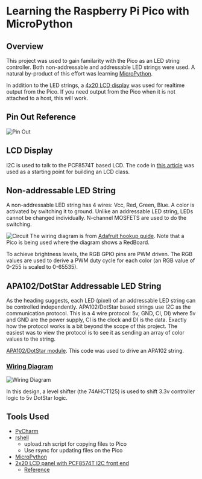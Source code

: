 # Learning the Raspberry Pi Pico with MicroPython

## Overview
This project was used to gain familarity with the Pico as an LED string controller. Both non-addressable
and addressable LED strings were used. A natural by-product
of this effort was learning [MicroPython](https://docs.micropython.org/en/latest/index.html).

In addition to the LED strings, a [4x20 LCD display](https://smile.amazon.com/dp/B086VVT4NH/?coliid=I36IUW543VNVII&colid=1P1I71J55A82L&psc=1&ref_=lv_ov_lig_dp_it) 
was used for realtime output from the Pico. If you need output from the Pico when it is not attached
to a host, this will work.
 
## Pin Out Reference
![Pin Out](https://projects-static.raspberrypi.org/projects/getting-started-with-the-pico/48619b569f747a7d0550504b77d37f5599bc4e35/en/images/Pico-R3-Pinout.png)

## LCD Display
I2C is used to talk to the PCF8574T based LCD.
The code in [this article](https://how2electronics.com/interfacing-16x2-lcd-display-with-raspberry-pi-pico/) was used as a starting point for building an LCD class.

## Non-addressable LED String
A non-addressable LED string has 4 wires: Vcc, Red, Green, Blue. A color is activated by switching
it to ground. Unlike an addressable LED string, LEDs cannot be changed individually. N-channel MOSFETS are
used to do the switching.

![Circuit](https://cdn.sparkfun.com/assets/learn_tutorials/7/3/1/Arduino_Analog_RGB_LED_Strip_Fritzing_bb.jpg)
The wiring diagram is from [Adafruit hookup guide](https://learn.sparkfun.com/tutorials/non-addressable-rgb-led-strip-hookup-guide/all#modifying-rgb-led-strip). Note that a Pico is being used where the 
diagram shows a RedBoard.

To achieve brightness levels, the RGB GPIO pins are PWM driven. The RGB values are used to derive
a PWM duty cycle for each color (an RGB value of 0-255 is scaled to 0-65535).

## APA102/DotStar Addressable LED String
As the heading suggests, each LED (pixel) of an addressable LED string can be controlled independently.
APA102/DotStar based strings use I2C as the communication protocol. This is a 4 wire protocol:
5v, GND, CI, DI) where 5v and GND are the power supply, CI is the clock and DI is the data.
Exactly how the protocol works
is a bit beyond the scope of this project. The easiest was to view the protocol is to see it as sending an array
of color values to the string.

[APA102/DotStar module](https://github.com/mattytrentini/micropython-dotstar). This code was used to drive an APA102 string.

### [Wiring Diagram](https://learn.adafruit.com/adafruit-dotstar-leds/power-and-connections)

![Wiring Diagram](https://cdn-learn.adafruit.com/assets/assets/000/063/125/original/led_strips_image-1.png?1538880573)

In this design, a level shifter (the 74AHCT125) is used to shift 3.3v controller logic to 5v DotStar logic.

## Tools Used
* [PyCharm](https://www.jetbrains.com/pycharm/)
* [rshell](https://github.com/dhylands/rshell/tree/pico)
  * upload.rsh script for copying files to Pico
  * Use rsync for updating files on the Pico
* [MicroPython](https://docs.micropython.org/en/latest/index.html)
* [2x20 LCD panel with PCF8574T I2C front end](https://amazon.com/dp/B086VVT4NH/?coliid=I36IUW543VNVII&colid=1P1I71J55A82L&psc=1&ref_=lv_ov_lig_dp_it)
  * [Reference](https://wiki.52pi.com/index.php?title=Z-0235)


